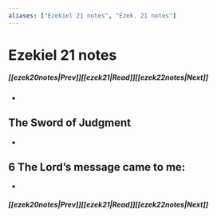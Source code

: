```yaml
---
aliases: ["Ezekiel 21 notes", "Ezek. 21 notes"]
---
```

# Ezekiel 21 notes
##### <span class=arrow-left></span>[[ezek20notes|Prev]]<span class=navigation-separator></span>[[ezek21|Read]]<span class=navigation-separator></span>[[ezek22notes|Next]]<span class=arrow-right></span>
- 
## The Sword of Judgment
- 
## 6 The Lord’s message came to me:
- 
##### <span class=arrow-left></span>[[ezek20notes|Prev]]<span class=navigation-separator></span>[[ezek21|Read]]<span class=navigation-separator></span>[[ezek22notes|Next]]<span class=arrow-right></span>